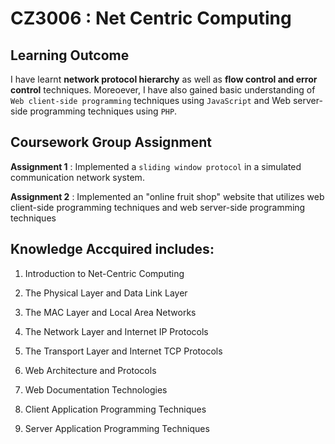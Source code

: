 # CZ3006 : Net Centric Computing

## Learning Outcome
I have learnt **network protocol hierarchy** as well as **flow control and error control** techniques. Moreoever, I have also gained basic understanding of ``Web client-side programming`` techniques using ``JavaScript`` and Web server-side programming techniques using ``PHP``.

## Coursework Group Assignment

**Assignment 1** : Implemented a ``sliding window protocol`` in a simulated communication network system.

**Assignment 2** : Implemented an "online fruit shop" website that utilizes web client-side programming techniques and web server-side programming techniques


## Knowledge Accquired includes: 

1. Introduction to Net-Centric Computing

2. The Physical Layer and Data Link Layer

3. The MAC Layer and Local Area Networks

4. The Network Layer and Internet IP Protocols

5. The Transport Layer and Internet TCP Protocols

6. Web Architecture and Protocols

7. Web Documentation Technologies

8. Client Application Programming Techniques

9. Server Application Programming Techniques




